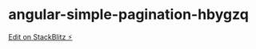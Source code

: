 # angular-simple-pagination-hbygzq

[Edit on StackBlitz ⚡️](https://stackblitz.com/edit/angular-simple-pagination-hbygzq)